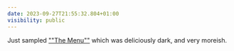 ```yaml
---
date: 2023-09-27T21:55:32.804+01:00
visibility: public
---
```


Just sampled [""The Menu""](https://www.imdb.com/title/tt9764362/) which was deliciously dark, and very moreish.

